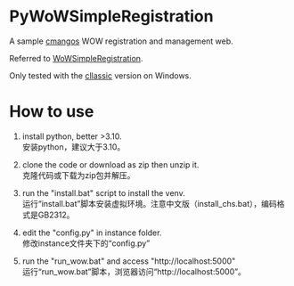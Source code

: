 # PyWoWSimpleRegistration
A sample [cmangos](https://github.com/cmangos/issues) WOW registration and management web. 

Referred to [WoWSimpleRegistration](https://github.com/masterking32/WoWSimpleRegistration).

Only tested with the [cllassic](https://github.com/cmangos/mangos-classic) version on Windows. 

# How to use
1. install python, better >3.10.  
安装python，建议大于3.10。

2. clone the code or download as zip then unzip it.  
克隆代码或下载为zip包并解压。

3. run the "install.bat" script to install the venv.  
运行“install.bat”脚本安装虚拟环境。注意中文版（install_chs.bat），编码格式是GB2312。

4. edit the "config.py" in instance folder.  
修改instance文件夹下的“config.py”

5. run the "run_wow.bat" and access "http://localhost:5000"  
运行“run_wow.bat”脚本，浏览器访问“http://localhost:5000”。
